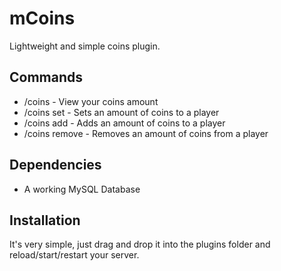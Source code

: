 # mCoins
Lightweight and simple coins plugin.

## Commands
- /coins - View your coins amount
- /coins set <player> <amount> - Sets an amount of coins to a player
- /coins add <player> <amount> - Adds an amount of coins to a player
- /coins remove <player> <amount> - Removes an amount of coins from a player
  
## Dependencies
- A working MySQL Database

## Installation
It's very simple, just drag and drop it into the plugins folder and reload/start/restart your server.
